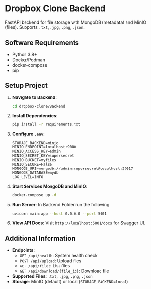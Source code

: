 # Dropbox Clone Backend

FastAPI backend for file storage with MongoDB (metadata) and MinIO (files). Supports `.txt`, `.jpg`, `.png`, `.json`.

## Software Requirements
- Python 3.8+
- Docker/Podman
- docker-compose
- pip

## Setup Project
1. **Navigate to Backend**:
   ```bash
   cd dropbox-clone/Backend
   ```

2. **Install Dependencies**:
   ```bash
   pip install -r requirements.txt
   ```

3. **Configure `.env`**:
   ```plaintext
   STORAGE_BACKEND=minio
   MINIO_ENDPOINT=localhost:9000
   MINIO_ACCESS_KEY=admin
   MINIO_SECRET_KEY=supersecret
   MINIO_BUCKET=myfiles
   MINIO_SECURE=False
   MONGODB_URI=mongodb://admin:supersecret@localhost:27017
   MONGODB_DATABASE=mydb
   LOG_LEVEL=INFO
   ```

4. **Start Services MongoDB and MinIO**:
   ```bash
   docker-compose up -d
   ```
   

5. **Run Server**:
  In Backend Folder run the following
   ```bash
   uvicorn main:app --host 0.0.0.0 --port 5001
   ```

6. **View API Docs**:
   Visit `http://localhost:5001/docs` for Swagger UI.

## Additional Information
- **Endpoints**:
  - `GET /api/health`: System health check
  - `POST /api/upload`: Upload files
  - `GET /api/files`: List files
  - `GET /api/download/{file_id}`: Download file
- **Supported Files**: `.txt`, `.jpg`, `.png`, `.json`
- **Storage**: MinIO (default) or local (`STORAGE_BACKEND=local`)